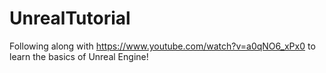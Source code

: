 # UnrealTutorial
Following along with https://www.youtube.com/watch?v=a0qNO6_xPx0 to learn the basics of Unreal Engine!
